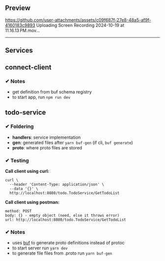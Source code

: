 ## Preview
https://github.com/user-attachments/assets/c09f687f-27e8-48a5-af9f-4160183c9893
Uploading Screen Recording 2024-10-19 at 11.16.13 PM.mov…

--------------------------------

## Services

## connect-client
### ✔ Notes
 - get definition from buf schema registry
 - to start app, run `npm run dev`


## todo-service
### ✔ Foldering
- **handlers**: service implementation
- **gen**: generated files after `yarn buf-gen` (if cli, `buf generate`) 
- **proto**: where proto files are stored

### ✔ Testing
**Call client using curl:**
```
curl \
  --header 'Content-Type: application/json' \
  --data '{}' \
  http://localhost:8080/todo.TodoService/GetTodoList
```
  
**Call client using postman:**
```
method: POST
body: {} - empty object (need, else it throws error)
url: http://localhost:8080/todo.TodoService/GetTodoList
```

### ✔ Notes
- uses [buf](https://buf.build/docs/) to generate proto definitions instead of protoc
- to start server run `yarn dev`
- to generate file files from .proto run `yarn buf-gen`
